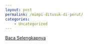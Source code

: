 ```yaml
---
layout: post
permalink: /mimpi-ditusuk-di-perut/
categories:
    - Uncategorized
---
```


[Baca Selengkapnya](/07)